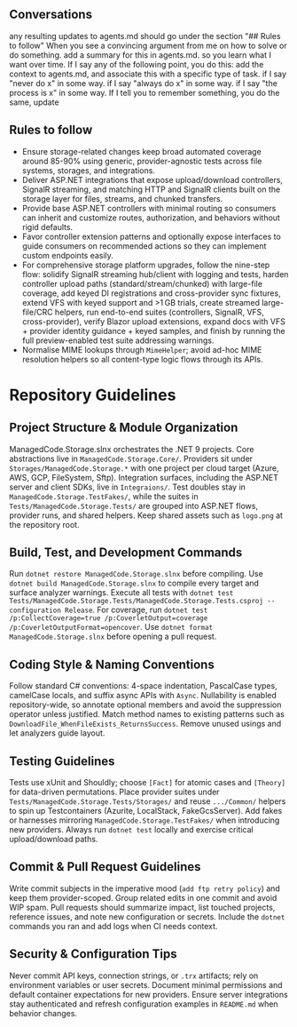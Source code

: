 ## Conversations
any resulting updates to agents.md should go under the section "## Rules to follow"
When you see a convincing argument from me on how to solve or do something. add a summary for this in agents.md. so you learn what I want over time.
If I say any of the following point, you do this: add the context to agents.md, and associate this with a specific type of task.
if I say "never do x" in some way.
if I say "always do x" in some way.
if I say "the process is x" in some way.
If I tell you to remember something, you do the same, update


## Rules to follow
- Ensure storage-related changes keep broad automated coverage around 85-90% using generic, provider-agnostic tests across file systems, storages, and integrations.
- Deliver ASP.NET integrations that expose upload/download controllers, SignalR streaming, and matching HTTP and SignalR clients built on the storage layer for files, streams, and chunked transfers.
- Provide base ASP.NET controllers with minimal routing so consumers can inherit and customize routes, authorization, and behaviors without rigid defaults.
- Favor controller extension patterns and optionally expose interfaces to guide consumers on recommended actions so they can implement custom endpoints easily.
- For comprehensive storage platform upgrades, follow the nine-step flow: solidify SignalR streaming hub/client with logging and tests, harden controller upload paths (standard/stream/chunked) with large-file coverage, add keyed DI registrations and cross-provider sync fixtures, extend VFS with keyed support and >1 GB trials, create streamed large-file/CRC helpers, run end-to-end suites (controllers, SignalR, VFS, cross-provider), verify Blazor upload extensions, expand docs with VFS + provider identity guidance + keyed samples, and finish by running the full preview-enabled test suite addressing warnings.
- Normalise MIME lookups through `MimeHelper`; avoid ad-hoc MIME resolution helpers so all content-type logic flows through its APIs.

# Repository Guidelines

## Project Structure & Module Organization
ManagedCode.Storage.slnx orchestrates the .NET 9 projects. Core abstractions live in `ManagedCode.Storage.Core/`. Providers sit under `Storages/ManagedCode.Storage.*` with one project per cloud target (Azure, AWS, GCP, FileSystem, Sftp). Integration surfaces, including the ASP.NET server and client SDKs, live in `Integraions/`. Test doubles stay in `ManagedCode.Storage.TestFakes/`, while the suites in `Tests/ManagedCode.Storage.Tests/` are grouped into ASP.NET flows, provider runs, and shared helpers. Keep shared assets such as `logo.png` at the repository root.

## Build, Test, and Development Commands
Run `dotnet restore ManagedCode.Storage.slnx` before compiling. Use `dotnet build ManagedCode.Storage.slnx` to compile every target and surface analyzer warnings. Execute all tests with `dotnet test Tests/ManagedCode.Storage.Tests/ManagedCode.Storage.Tests.csproj --configuration Release`. For coverage, run `dotnet test /p:CollectCoverage=true /p:CoverletOutput=coverage /p:CoverletOutputFormat=opencover`. Use `dotnet format ManagedCode.Storage.slnx` before opening a pull request.

## Coding Style & Naming Conventions
Follow standard C# conventions: 4-space indentation, PascalCase types, camelCase locals, and suffix async APIs with `Async`. Nullability is enabled repository-wide, so annotate optional members and avoid the suppression operator unless justified. Match method names to existing patterns such as `DownloadFile_WhenFileExists_ReturnsSuccess`. Remove unused usings and let analyzers guide layout.

## Testing Guidelines
Tests use xUnit and Shouldly; choose `[Fact]` for atomic cases and `[Theory]` for data-driven permutations. Place provider suites under `Tests/ManagedCode.Storage.Tests/Storages/` and reuse `.../Common/` helpers to spin up Testcontainers (Azurite, LocalStack, FakeGcsServer). Add fakes or harnesses mirroring `ManagedCode.Storage.TestFakes/` when introducing new providers. Always run `dotnet test` locally and exercise critical upload/download paths.

## Commit & Pull Request Guidelines
Write commit subjects in the imperative mood (`add ftp retry policy`) and keep them provider-scoped. Group related edits in one commit and avoid WIP spam. Pull requests should summarize impact, list touched projects, reference issues, and note new configuration or secrets. Include the `dotnet` commands you ran and add logs when CI needs context.

## Security & Configuration Tips
Never commit API keys, connection strings, or `.trx` artifacts; rely on environment variables or user secrets. Document minimal permissions and default container expectations for new providers. Ensure server integrations stay authenticated and refresh configuration examples in `README.md` when behavior changes.
